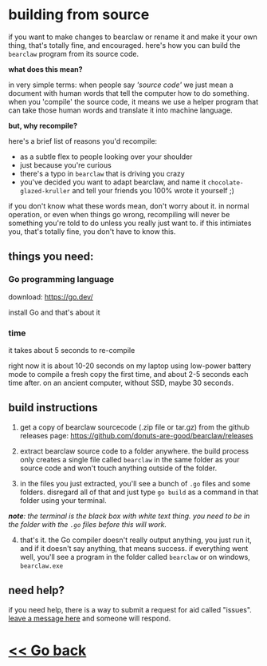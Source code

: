 # building from source

if you want to make changes to bearclaw or rename it and make it your own thing, that's totally fine, and encouraged. here's how you can build the `bearclaw` program from its source code.

**what does this mean?**

in very simple terms: when people say *'source code'* we just mean a document with human words that tell the computer how to do something. when you 'compile' the source code, it means we use a helper program that can take those human words and translate it into machine language. 

**but, why recompile?**

here's a brief list of reasons you'd recompile:

- as a subtle flex to people looking over your shoulder
- just because you're curious
- there's a typo in `bearclaw` that is driving you crazy
- you've decided you want to adapt bearclaw, and name it `chocolate-glazed-kruller` and tell your friends you 100% wrote it yourself ;)

if you don't know what these words mean, don't worry about it. in normal operation, or even when things go wrong, recompiling will never be something you're told to do unless you really just want to. if this intimiates you, that's totally fine, you don't have to know this.

## things you need:

### Go programming language

download: https://go.dev/

install Go and that's about it

### time
it takes about 5 seconds to re-compile

right now it is about 10-20 seconds on my laptop using low-power battery mode to compile a fresh copy the first time, and about 2-5 seconds each time after. on an ancient computer, without SSD, maybe 30 seconds. 

## build instructions

1. get a copy of bearclaw sourcecode (.zip file or tar.gz) from the github releases page:
https://github.com/donuts-are-good/bearclaw/releases

2. extract bearclaw source code to a folder anywhere.
the build process only creates a single file called `bearclaw` in the same folder as your source code and won't touch anything outside of the folder.

3. in the files you just extracted, you'll see a bunch of `.go` files and some folders. disregard all of that and just type `go build` as a command in that folder using your terminal.

***note**: the terminal is the black box with white text thing. you need to be in the folder with the `.go` files before this will work.*

4. that's it. 
the Go compiler doesn't really output anything, you just run it, and if it doesn't say anything, that means success. if everything went well, you'll see a program in the folder called `bearclaw` or on windows, `bearclaw.exe`

## need help?

if you need help, there is a way to submit a request for aid called "issues". [leave a message here](https://github.com/donuts-are-good/bearclaw/issues/new/choose) and someone will respond.

# [<< Go back](https://github.com/donuts-are-good/bearclaw/blob/master/markdown/README.md)